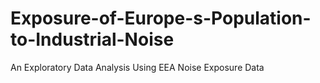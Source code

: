 # Exposure-of-Europe-s-Population-to-Industrial-Noise
An Exploratory Data Analysis Using EEA Noise Exposure Data
